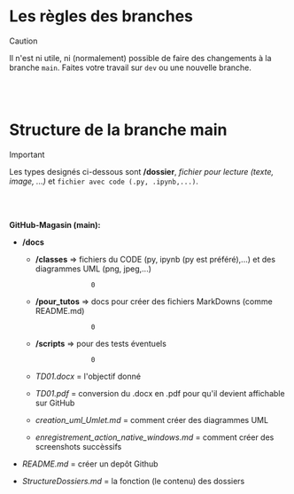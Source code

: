 
<h1> Les règles des branches</h1>

> [!CAUTION]
> Il n'est ni utile, ni (normalement) possible de faire des changements à la branche `main`. Faites votre travail sur `dev` ou une nouvelle branche.


<br></br>





<h1> Structure de la branche main</h1>



> [!IMPORTANT]
> Les types designés ci-dessous sont **/dossier**, _fichier pour lecture (texte, image, ...)_ et `fichier avec code (.py, .ipynb,...)`.

  
<br></br>
  
  
  
**GitHub-Magasin (main):**



+ **/docs**

  - **/classes** => fichiers du CODE (py, ipynb (py est préféré),...) et des diagrammes UML (png, jpeg,...)

                      0                

  - **/pour_tutos** => docs pour créer des fichiers MarkDowns (comme README.md)

                      0 
                 
  - **/scripts** => pour des tests éventuels

                      0                

  - _TD01.docx_ = l'objectif donné
  - _TD01.pdf_ = conversion du .docx en .pdf pour qu'il devient affichable sur GitHub 
  - _creation_uml_Umlet.md_ = comment créer des diagrammes UML
  - _enregistrement_action_native_windows.md_ = comment créer des screenshots succèssifs 
  
                 
+ _README.md_ = créer un depôt Github  
+ _StructureDossiers.md_ = la fonction (le contenu) des dossiers



